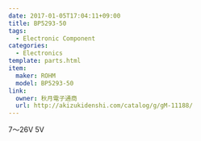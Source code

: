 ```yaml
---
date: 2017-01-05T17:04:11+09:00
title: BP5293-50
tags:
  - Electronic Component
categories:
  - Electronics
template: parts.html
item:
  maker: ROHM
  model: BP5293-50
link:
  owner: 秋月電子通商
  url: http://akizukidenshi.com/catalog/g/gM-11188/
---
```

7〜26V <i class="fa fa-arrow-right"></i> 5V
